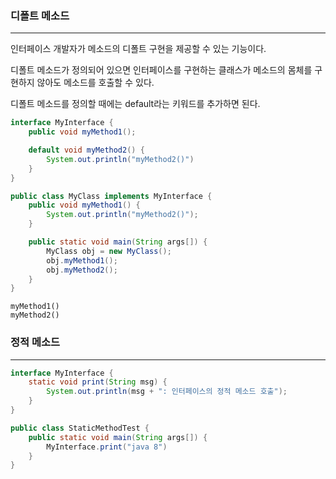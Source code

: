 
### 디폴트 메소드
---
인터페이스 개발자가 메소드의 디폴트 구현을 제공할 수 있는 기능이다.

디폴트 메소드가 정의되어 있으면 인터페이스를 구현하는 클래스가 메소드의 몸체를 구현하지 않아도 메소드를 호출할 수 있다.

디폴트 메소드를 정의할 때에는 default라는 키워드를 추가하면 된다.

``` java
interface MyInterface {
	public void myMethod1();

	default void myMethod2() {
		System.out.println("myMethod2()")
	}
}

public class MyClass implements MyInterface {
	public void myMethod1() {
		System.out.println("myMethod2()");
	}

	public static void main(String args[]) {
		MyClass obj = new MyClass();
		obj.myMethod1();
		obj.myMethod2();
	}
}
```

```
myMethod1()
myMethod2()
```


### 정적 메소드
---
``` java
interface MyInterface {
	static void print(String msg) {
		System.out.println(msg + ": 인터페이스의 정적 메소드 호출");
	}
}

public class StaticMethodTest {
	public static void main(String args[]) {
		MyInterface.print("java 8")
	}
}
```
